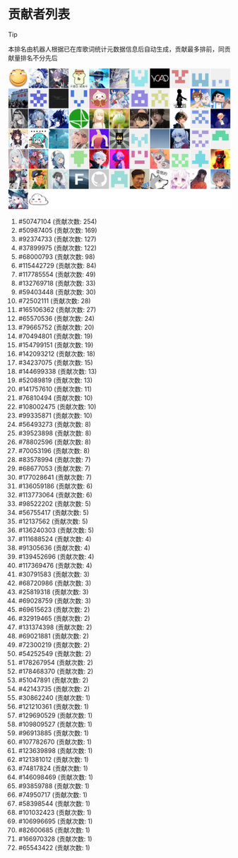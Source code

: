 # 贡献者列表

> [!TIP]
> 本排名由机器人根据已在库歌词统计元数据信息后自动生成，贡献最多排前，同贡献量排名不分先后

![贡献者头像画廊](./CONTRIBUTORS.svg)

1. #50747104 (贡献次数: 254)
2. #50987405 (贡献次数: 169)
3. #92374733 (贡献次数: 127)
4. #37899975 (贡献次数: 122)
5. #68000793 (贡献次数: 98)
6. #115442729 (贡献次数: 84)
7. #117785554 (贡献次数: 49)
8. #132769718 (贡献次数: 33)
9. #59403448 (贡献次数: 30)
10. #72502111 (贡献次数: 28)
11. #165106362 (贡献次数: 27)
12. #65570536 (贡献次数: 24)
13. #79665752 (贡献次数: 20)
14. #70494801 (贡献次数: 19)
15. #154799151 (贡献次数: 19)
16. #142093212 (贡献次数: 18)
17. #34237075 (贡献次数: 15)
18. #144699338 (贡献次数: 13)
19. #52089819 (贡献次数: 13)
20. #141757610 (贡献次数: 11)
21. #76810494 (贡献次数: 10)
22. #108002475 (贡献次数: 10)
23. #99335871 (贡献次数: 10)
24. #56493273 (贡献次数: 8)
25. #39523898 (贡献次数: 8)
26. #78802596 (贡献次数: 8)
27. #70053196 (贡献次数: 8)
28. #83578994 (贡献次数: 7)
29. #68677053 (贡献次数: 7)
30. #177028641 (贡献次数: 7)
31. #136059186 (贡献次数: 6)
32. #113773064 (贡献次数: 6)
33. #98522202 (贡献次数: 5)
34. #56755417 (贡献次数: 5)
35. #12137562 (贡献次数: 5)
36. #136240303 (贡献次数: 5)
37. #111688524 (贡献次数: 4)
38. #91305636 (贡献次数: 4)
39. #139452696 (贡献次数: 4)
40. #117369476 (贡献次数: 4)
41. #30791583 (贡献次数: 3)
42. #68720986 (贡献次数: 3)
43. #25819318 (贡献次数: 3)
44. #69028759 (贡献次数: 3)
45. #69615623 (贡献次数: 2)
46. #32919465 (贡献次数: 2)
47. #131374398 (贡献次数: 2)
48. #69021881 (贡献次数: 2)
49. #72300219 (贡献次数: 2)
50. #54252549 (贡献次数: 2)
51. #178267954 (贡献次数: 2)
52. #178468370 (贡献次数: 2)
53. #51047891 (贡献次数: 2)
54. #42143735 (贡献次数: 2)
55. #30862240 (贡献次数: 1)
56. #121210361 (贡献次数: 1)
57. #129690529 (贡献次数: 1)
58. #109809527 (贡献次数: 1)
59. #96913885 (贡献次数: 1)
60. #107782670 (贡献次数: 1)
61. #123639898 (贡献次数: 1)
62. #121381012 (贡献次数: 1)
63. #74817824 (贡献次数: 1)
64. #146098469 (贡献次数: 1)
65. #93859788 (贡献次数: 1)
66. #74950717 (贡献次数: 1)
67. #58398544 (贡献次数: 1)
68. #101032423 (贡献次数: 1)
69. #106996695 (贡献次数: 1)
70. #82600685 (贡献次数: 1)
71. #166970328 (贡献次数: 1)
72. #65543422 (贡献次数: 1)
